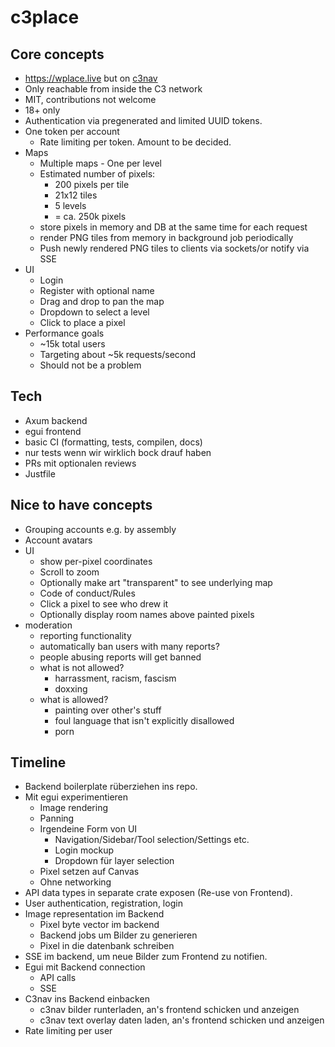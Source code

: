 # c3place

## Core concepts

- https://wplace.live but on [c3nav](https://38c3.c3nav.de/)
- Only reachable from inside the C3 network
- MIT, contributions not welcome
- 18+ only
- Authentication via pregenerated and limited UUID tokens.
- One token per account
    - Rate limiting per token. Amount to be decided.
- Maps
    - Multiple maps - One per level
    - Estimated number of pixels:
        - 200 pixels per tile
        - 21x12 tiles
        - 5 levels
        - = ca. 250k pixels
    - store pixels in memory and DB at the same time for each request
    - render PNG tiles from memory in background job periodically
    - Push newly rendered PNG tiles to clients via sockets/or notify via SSE
- UI
    - Login
    - Register with optional name
    - Drag and drop to pan the map
    - Dropdown to select a level
    - Click to place a pixel
- Performance goals
    - ~15k total users
    - Targeting about ~5k requests/second
    - Should not be a problem
    
## Tech

- Axum backend
- egui frontend
- basic CI (formatting, tests, compilen, docs)
- nur tests wenn wir wirklich bock drauf haben
- PRs mit optionalen reviews
- Justfile

## Nice to have concepts

- Grouping accounts e.g. by assembly
- Account avatars
- UI
    - show per-pixel coordinates
    - Scroll to zoom
    - Optionally make art "transparent" to see underlying map
    - Code of conduct/Rules
    - Click a pixel to see who drew it
    - Optionally display room names above painted pixels
- moderation
    - reporting functionality
    - automatically ban users with many reports?
    - people abusing reports will get banned
    - what is not allowed?
        - harrassment, racism, fascism
        - doxxing
    - what is allowed?
        - painting over other's stuff
        - foul language that isn't explicitly disallowed
        - porn
        
## Timeline

- Backend boilerplate rüberziehen ins repo.
- Mit egui experimentieren
   - Image rendering
   - Panning
   - Irgendeine Form von UI
       - Navigation/Sidebar/Tool selection/Settings etc.
       - Login mockup
       - Dropdown für layer selection
   - Pixel setzen auf Canvas
   - Ohne networking
- API data types in separate crate exposen (Re-use von Frontend).
- User authentication, registration, login
- Image representation im Backend
    - Pixel byte vector im backend
    - Backend jobs um Bilder zu generieren
    - Pixel in die datenbank schreiben
- SSE im backend, um neue Bilder zum Frontend zu notifien.
- Egui mit Backend connection
    - API calls
    - SSE
- C3nav ins Backend einbacken
    - c3nav bilder runterladen, an's frontend schicken und anzeigen
    - c3nav text overlay daten laden, an's frontend schicken und anzeigen
- Rate limiting per user